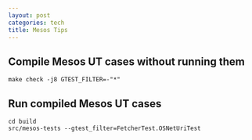 ```yaml
---
layout: post
categories: tech
title: Mesos Tips
---
```


## Compile Mesos UT cases without running them

    make check -j8 GTEST_FILTER=-"*"

## Run compiled Mesos UT cases

    cd build
    src/mesos-tests --gtest_filter=FetcherTest.OSNetUriTest
